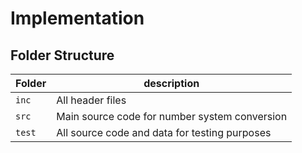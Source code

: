 # Implementation

## Folder Structure
Folder        | description
--------------| -------------------------------------------------
`inc`         | All header files
`src`         | Main source code for number system conversion
`test`        | All source code and data for testing purposes

